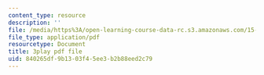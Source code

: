 ```yaml
---
content_type: resource
description: ''
file: /media/https%3A/open-learning-course-data-rc.s3.amazonaws.com/15-071-the-analytics-edge-spring-2017/840265df9b1303f45ee3b2b88eed2c79_W5zVgQ4SbX8.pdf
file_type: application/pdf
resourcetype: Document
title: 3play pdf file
uid: 840265df-9b13-03f4-5ee3-b2b88eed2c79
---
```

